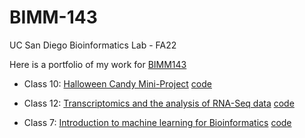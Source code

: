 # BIMM-143
UC San Diego Bioinformatics Lab - FA22

Here is a portfolio of my work for [BIMM143](https://bioboot.github.io/bimm143_F22/)

- Class 10: [Halloween Candy Mini-Project](https://github.com/nickolasbeam/BIMM-143/blob/main/Halloween%20Mini-Project.md)   [code](https://github.com/nickolasbeam/BIMM-143/blob/main/Halloween%20Mini-Project.qmd)

- Class 12: [Transcriptomics and the analysis of RNA-Seq data](https://bioboot.github.io/bimm143_F22/class-material/Class15.html)   [code](https://github.com/nickolasbeam/BIMM-143/blob/main/Class%2012/Class%2012%20Lab.md)


- Class 7: [Introduction to machine learning for Bioinformatics](https://bioboot.github.io/bimm143_F22/class-material/lab7.html)   [code](https://github.com/nickolasbeam/BIMM-143/blob/main/class07%20lab.md)
